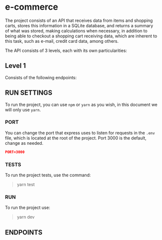 # e-commerce

The project consists of an API that receives data from items and shopping carts, stores this information in a SQLite database, and returns a summary of what was stored, making calculations when necessary, in addition to being able to checkout a shopping cart receiving data, which are inherent to this task, such as e-mail, credit card data, among others.

The API consists of 3 levels, each with its own particularities:

## Level 1

Consists of the following endpoints:

## RUN SETTINGS

To run the project, you can use `npm` or `yarn` as you wish, in this document we will only use `yarn`.

### PORT

You can change the port that express uses to listen for requests in the `.env` file, which is located at the root of the project. Port 3000 is the default, change as needed.

```json
PORT=3000
```

### TESTS

To run the project tests, use the command:

> yarn test

### RUN

To run the project use:

> yarn dev

## ENDPOINTS
